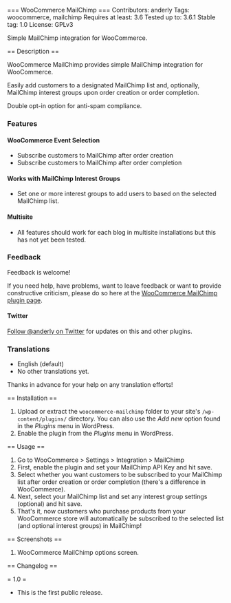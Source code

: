 === WooCommerce MailChimp ===
Contributors: anderly
Tags: woocommerce, mailchimp
Requires at least: 3.6
Tested up to: 3.6.1
Stable tag: 1.0
License: GPLv3

Simple MailChimp integration for WooCommerce.

== Description ==

WooCommerce MailChimp provides simple MailChimp integration for WooCommerce.

Easily add customers to a designated MailChimp list and, optionally, MailChimp interest groups upon order creation or order completion.

Double opt-in option for anti-spam compliance.

### Features ###

#### WooCommerce Event Selection ####

- Subscribe customers to MailChimp after order creation
- Subscribe customers to MailChimp after order completion

#### Works with MailChimp Interest Groups ####

- Set one or more interest groups to add users to based on the selected MailChimp list.

#### Multisite ####

- All features should work for each blog in multisite installations but this has not yet been tested.

### Feedback ###

Feedback is welcome!

If you need help, have problems, want to leave feedback or want to provide constructive criticism, please do so here at the [WooCommerce MailChimp plugin page](http://anderly.com/woocommerce-mailchimp/).

#### Twitter ####

[Follow @anderly on Twitter](http://twitter.com/anderly) for updates on this and other plugins.

### Translations ###

* English (default)
* No other translations yet.

Thanks in advance for your help on any translation efforts!

== Installation ==

1. Upload or extract the `woocommerce-mailchimp` folder to your site's `/wp-content/plugins/` directory. You can also use the *Add new* option found in the *Plugins* menu in WordPress.  
2. Enable the plugin from the *Plugins* menu in WordPress.

== Usage ==

1. Go to WooCommerce > Settings > Integration > MailChimp
2. First, enable the plugin and set your MailChimp API Key and hit save.
3. Select whether you want customers to be subscribed to your MailChimp list after order creation or order completion (there's a difference in WooCommerce).
4. Next, select your MailChimp list and set any interest group settings (optional) and hit save.
5. That's it, now customers who purchase products from your WooCommerce store will automatically be subscribed to the selected list (and optional interest groups) in MailChimp!

== Screenshots ==

1. WooCommerce MailChimp options screen.

== Changelog ==

= 1.0 =
* This is the first public release.

